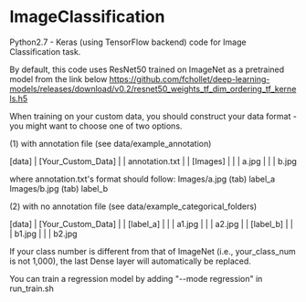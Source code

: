 # ImageClassification

Python2.7 - Keras (using TensorFlow backend) code for Image Classification task.

By default, this code uses ResNet50 trained on ImageNet as a pretrained model from the link below
https://github.com/fchollet/deep-learning-models/releases/download/v0.2/resnet50_weights_tf_dim_ordering_tf_kernels.h5

When training on your custom data, you should construct your data format - you might want to choose one of two options.

(1) with annotation file (see data/example_annotation)

[data]
  |  [Your_Custom_Data]
  |  |  annotation.txt
  |  |  [Images]
  |  |  |  a.jpg
  |  |  |  b.jpg
  
where annotation.txt's format should follow:
Images/a.jpg  (tab) label_a
Images/b.jpg  (tab) label_b

(2) with no annotation file (see data/example_categorical_folders)

[data]
  |  [Your_Custom_Data]
  |  |  [label_a]
  |  |  |  a1.jpg
  |  |  |  a2.jpg
  |  |  [label_b]
  |  |  |  b1.jpg
  |  |  |  b2.jpg
  
If your class number is different from that of ImageNet (i.e., your_class_num is not 1,000), the last Dense layer will automatically be replaced.

You can train a regression model by adding "--mode regression" in run_train.sh

